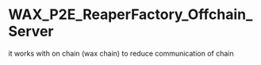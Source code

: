 # WAX_P2E_ReaperFactory_Offchain_Server

it works with on chain (wax chain) to reduce communication of chain

